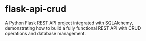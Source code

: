 # flask-api-crud
A Python Flask REST API project integrated with SQLAlchemy, demonstrating how to build a fully functional REST API with CRUD operations and database management.
